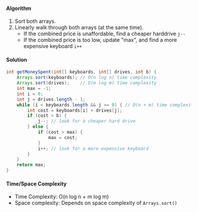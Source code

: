 #### Algorithm

1. Sort both arrays.
1. Linearly walk through both arrays (at the same time).
    - If the combined price is unaffordable, find a cheaper harddrive `j--`
    - If the combined price is too low, update "max", and find a more expensive keyboard `i++`

#### Solution

```java
int getMoneySpent(int[] keyboards, int[] drives, int b) {
    Arrays.sort(keyboards); // O(n log n) time complexity
    Arrays.sort(drives);    // O(m log m) time complexity
    int max = -1;
    int i = 0;
    int j = drives.length - 1;
    while (i < keyboards.length && j >= 0) { // O(n + m) time complexity
        int cost = keyboards[i] + drives[j];
        if (cost > b) {
            j--; // look for a cheaper hard drive
        } else {
            if (cost > max) {
                max = cost;
            }
            i++; // look for a more expensive keyboard
        }
    }
    return max;
}
```

#### Time/Space Complexity

- Time Complexity: O(n log n + m log m)
- Space complexity: Depends on space complexity of `Arrays.sort()`
